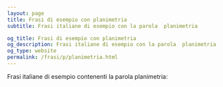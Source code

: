 ```yaml
---
layout: page
title: Frasi di esempio con planimetria 
subtitle: Frasi italiane di esempio con la parola  planimetria

og_title: Frasi di esempio con planimetria 
og_description: Frasi italiane di esempio con la parola  planimetria
og_type: website
permalink: /frasi/p/planimetria.html
---
```


Frasi italiane di esempio contenenti la parola planimetria:


